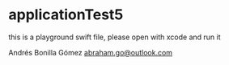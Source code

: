 # applicationTest5

this is a playground swift file, please open with xcode and run it

Andrés Bonilla Gómez abraham.go@outlook.com
